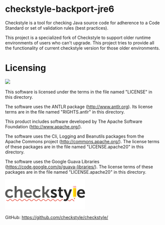 checkstyle-backport-jre6
========================

Checkstyle is a tool for
checking Java source code for adherence to a Code Standard or set of validation rules (best practices).

This project is a specialized fork of Checkstyle to support older runtime environments of users who can't upgrade.
This project tries to provide all the functionality of current checkstyle version for those older environments.

Licensing
=========

![](https://img.shields.io/badge/license-GNU%20LGPL%20v2.1-blue.svg)

This software is licensed under the terms in the file named "LICENSE" in this
directory.

The software uses the ANTLR package (http://www.antlr.org). Its license terms
are in the file named "RIGHTS.antlr" in this directory.

This product includes software developed by
The Apache Software Foundation (http://www.apache.org/).

The software uses the Cli, Logging and Beanutils packages from the
Apache Commons project (http://commons.apache.org/). The license terms
of these packages are in the file named "LICENSE.apache20" in this
directory.

The software uses the Google Guava Libraries
(https://code.google.com/p/guava-libraries/). The license terms of
these packages are in the file named "LICENSE.apache20" in this
directory.

![](https://raw.githubusercontent.com/checkstyle/resources/master/img/checkstyle-logos/checkstyle-logo-260x99.png)

GitHub: https://github.com/checkstyle/checkstyle/
